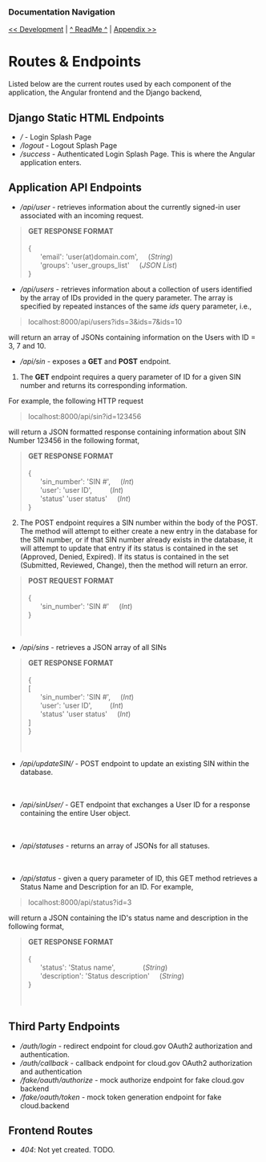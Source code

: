 ### Documentation Navigation
[<< Development](DEVELOPMENT.md) | [^ ReadMe ^](../README.md) | [Appendix >>](APPENDIX.md)

# Routes & Endpoints

Listed below are the current routes used by each component of the application, the Angular frontend and the Django backend,

## Django Static HTML Endpoints
- <i>/</i> - Login Splash Page
- <i>/logout</i> - Logout Splash Page
- <i>/success</i> - Authenticated Login Splash Page. This is where the Angular application enters. 

## Application API Endpoints
- <i>/api/user</i> - retrieves information about the currently signed-in user associated with an incoming request.<br>
> <b>GET RESPONSE FORMAT</b><br><br>
> { <br>
>   &nbsp;&nbsp;&nbsp;&nbsp;&nbsp;&nbsp;'email': 'user(at)domain.com', &nbsp;&nbsp;&nbsp;&nbsp;(<i>String</i>)<br>
>   &nbsp;&nbsp;&nbsp;&nbsp;&nbsp;&nbsp;'groups': 'user_groups_list' &nbsp;&nbsp;&nbsp;&nbsp;(<i>JSON List</i>)<br>
>}<br>



- <i>/api/users</i> - retrieves information about a collection of users identified by the array of IDs provided in the query parameter. The array is specified by repeated instances of the same <i>ids</i> query parameter, i.e.,

> localhost:8000/api/users?ids=3&ids=7&ids=10

will return an array of JSONs containing information on the Users with ID = 3, 7 and 10. 



- <i>/api/sin</i> - exposes a <b>GET</b> and <b>POST</b> endpoint. 

1. The <b>GET</b> endpoint requires a query parameter of ID for a given SIN number and returns its corresponding information. 

For example, the following HTTP request<br>

>localhost:8000/api/sin?id=123456<br>

will return a JSON formatted response containing information about SIN Number 123456 in the following format,

> <b>GET RESPONSE FORMAT</b><br><br>
> { <br>
>   &nbsp;&nbsp;&nbsp;&nbsp;&nbsp;&nbsp;'sin_number': 'SIN #', &nbsp;&nbsp;&nbsp;&nbsp;(<i>Int</i>)<br>
>   &nbsp;&nbsp;&nbsp;&nbsp;&nbsp;&nbsp;'user': 'user ID', &nbsp;&nbsp;&nbsp;&nbsp;&nbsp;&nbsp;&nbsp;&nbsp;(<i>Int</i>) <br>
>   &nbsp;&nbsp;&nbsp;&nbsp;&nbsp;&nbsp;'status' 'user status' &nbsp;&nbsp;&nbsp;&nbsp;(<i>Int</i>)<br>
>}<br>

2. The POST endpoint requires a SIN number within the body of the POST. The method will attempt to either create a new entry in the database for the SIN number, or if that SIN number already exists in the database, it will attempt to update that entry if its status is contained in the set (Approved, Denied, Expired). If its status is contained in the set (Submitted, Reviewed, Change), then the method will return an error.

> <b>POST REQUEST FORMAT</b><br><br>
> { <br>
>   &nbsp;&nbsp;&nbsp;&nbsp;&nbsp;&nbsp;'sin_number': 'SIN #' &nbsp;&nbsp;&nbsp;&nbsp;(<i>Int</i>)<br>
>}
<br><br><br>




- <i>/api/sins</i> - retrieves a JSON array of all SINs
> <b>GET RESPONSE FORMAT</b><br><br>
> { <br>
>   [ <br>
>       &nbsp;&nbsp;&nbsp;&nbsp;&nbsp;&nbsp;'sin_number': 'SIN #', &nbsp;&nbsp;&nbsp;&nbsp;(<i>Int</i>)<br>
>       &nbsp;&nbsp;&nbsp;&nbsp;&nbsp;&nbsp;'user': 'user ID', &nbsp;&nbsp;&nbsp;&nbsp;&nbsp;&nbsp;&nbsp;&nbsp;(<i>Int</i>)<br>
>       &nbsp;&nbsp;&nbsp;&nbsp;&nbsp;&nbsp;'status' 'user status' &nbsp;&nbsp;&nbsp;&nbsp;(<i>Int</i>)<br>
>   ]<br>
>}
<br><br><br>




- <i>/api/updateSIN/</i> - POST endpoint to update an existing SIN within the database.
<br><br><br>


- <i>/api/sinUser/</i> - GET endpoint that exchanges a User ID for a response containing the entire User object.
<br><br><br>


- <i>/api/statuses</i> - returns an array of JSONs for all statuses.
<br><br><br>



- <i>/api/status</i> - given a query parameter of ID, this GET method retrieves a Status Name and Description for an ID. For example,

> localhost:8000/api/status?id=3

will return a JSON containing the ID's status name and description in the following format,

> <b>GET RESPONSE FORMAT</b><br><br>
> { <br>
>   &nbsp;&nbsp;&nbsp;&nbsp;&nbsp;&nbsp;'status': 'Status name', &nbsp;&nbsp;&nbsp;&nbsp;&nbsp;&nbsp;&nbsp;&nbsp;&nbsp;&nbsp;&nbsp;&nbsp; (<i>String</i>)<br>
>   &nbsp;&nbsp;&nbsp;&nbsp;&nbsp;&nbsp;'description': 'Status description' &nbsp;&nbsp;&nbsp;&nbsp;(<i>String</i>)<br>
>}
<br><br><br>

## Third Party Endpoints
- <i>/auth/login</i> - redirect endpoint for cloud.gov OAuth2 authorization and authentication.<br>
- <i>/auth/callback</i> - callback endpoint for cloud.gov OAuth2 authorization and authentication<br>
- <i>/fake/oauth/authorize</i> - mock authorize endpoint for fake cloud.gov backend<br>
- <i>/fake/oauth/token</i> - mock token generation endpoint for fake cloud.backend<br>

## Frontend Routes
- <i>404</i>: Not yet created. TODO.